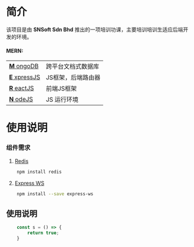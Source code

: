 # 简介
该项目是由 **SNSoft Sdn Bhd** 推出的一项培训功课，主要培训培训生适应后端开发的环境。

#### MERN:
| | |
| ---- | ------- |
| [**M** ongoDB](https://www.mongodb.com) | 跨平台文档式数据库 |
| [**E** xpressJS](https://expressjs.com/en/starter/basic-routing.html) | JS框架，后端路由器 |
| [**R** eactJS](https://reactjs.org/docs/getting-started.html) | 前端JS框架 |
| [**N** odeJS](https://nodejs.org/en/docs/) | JS 运行环境 |


# 使用说明
### 组件需求
1. [Redis](https://redis.io/download)
```bash
    npm install redis
```
2. [Express WS]()
```bash
    npm install --save express-ws
```   


## 使用说明
```js
    const s = () => {
        return true;
    }
```